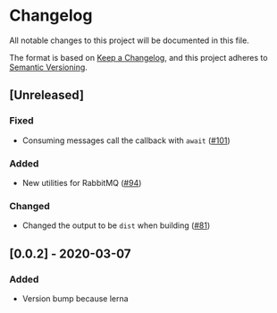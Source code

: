 # Changelog

All notable changes to this project will be documented in this file.

The format is based on [Keep a Changelog](https://keepachangelog.com/en/1.0.0/),
and this project adheres to [Semantic Versioning](https://semver.org/spec/v2.0.0.html).

## [Unreleased]

### Fixed

- Consuming messages call the callback with `await` ([#101](https://github.com/vickev/howdypix/pull/101))

### Added

- New utilities for RabbitMQ ([#94](https://github.com/vickev/howdypix/pull/94))

### Changed

- Changed the output to be `dist` when building ([#81](https://github.com/vickev/howdypix/pull/81))

## [0.0.2] - 2020-03-07

### Added

- Version bump because lerna


